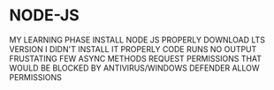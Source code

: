 # NODE-JS
MY LEARNING PHASE
INSTALL NODE JS PROPERLY DOWNLOAD LTS VERSION
I DIDN'T INSTALL IT PROPERLY CODE RUNS NO OUTPUT FRUSTATING 
FEW ASYNC METHODS REQUEST PERMISSIONS THAT WOULD BE BLOCKED BY ANTIVIRUS/WINDOWS DEFENDER ALLOW PERMISSIONS 
